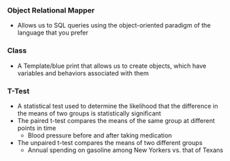 ### Object Relational Mapper

* Allows us to SQL queries using the object-oriented paradigm of the language that you prefer

### Class

* A Template/blue print that allows us to create objects, which have variables and behaviors associated with them

### T-Test

* A statistical test used to determine the likelihood that the difference in the means of two groups is statistically significant
* The paired t-test compares the means of the same group at different points in time
    * Blood pressure before and after taking medication
* The unpaired t-test compares the means of two different groups
    * Annual spending on gasoline among New Yorkers vs. that of Texans
    
    
 
 
 